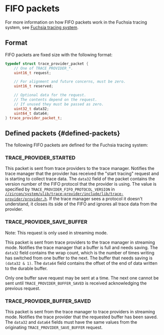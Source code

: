# FIFO packets

For more information on how FIFO packets work in the Fuchsia tracing system,
see [Fuchsia tracing system](/docs/concepts/tracing/README.md).

## Format

FIFO packets are fixed size with the following format:

```cpp
typedef struct trace_provider_packet {
    // One of TRACE_PROVIDER_*.
    uint16_t request;

    // For alignment and future concerns, must be zero.
    uint16_t reserved;

    // Optional data for the request.
    // The contents depend on the request.
    // If unused they must be passed as zero.
    uint32_t data32;
    uint64_t data64;
} trace_provider_packet_t;
```

## Defined packets {#defined-packets}

The following FIFO packets are defined for the Fuchsia tracing system:

### TRACE_PROVIDER_STARTED

This packet is sent from trace providers to the trace manager.
Notifies the trace manager that the provider has received the "start tracing"
request and is starting to collect trace data.
The `data32` field of the packet contains the version number of the FIFO
protocol that the provider is using. The value is specified by
`TRACE_PROVIDER_FIFO_PROTOCOL_VERSION` in
[`//zircon/system/ulib/trace-provider/include/lib/trace-provider/provider.h`](/zircon/system/ulib/trace-provider/include/lib/trace-provider/provider.h).
If the trace manager sees a protocol it doesn't understand, it closes
its side of the FIFO and ignores all trace data from the provider.

### TRACE_PROVIDER_SAVE_BUFFER

Note: This request is only used in streaming mode.

This packet is sent from trace providers to the trace manager in streaming
mode. Notifies the trace manager that a buffer is full and needs saving.
The `data32` field contains the wrap count, which is the number of times
writing has switched from one buffer to the next. The buffer that needs saving
is `(data32 & 1)`. The `data64` field contains the offset of the end of
data written to the durable buffer.

Only one buffer save request may be sent at a time. The next one cannot be
sent until `TRACE_PROVIDER_BUFFER_SAVED` is received acknowledging the
previous request.

### TRACE_PROVIDER_BUFFER_SAVED

This packet is sent from the trace manager to trace providers
in streaming mode. Notifies the trace provider that the requested
buffer has been saved. The `data32` and `data64` fields must have
the same values from the originating `TRACE_PROVIDER_SAVE_BUFFER` request.
